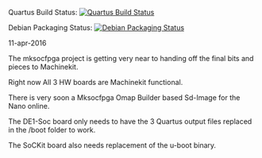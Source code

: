 Quartus Build Status: [![Quartus Build Status](https://jenkins.machinekit.io/job/mksocfpga/badge/icon)](https://jenkins.machinekit.io/job/mksocfpga/)

Debian Packaging Status: [![Debian Packaging Status](https://jenkins.machinekit.io/job/mksocfpga-packaging/badge/icon)](https://jenkins.machinekit.io/job/mksocfpga-packaging)

11-apr-2016

The mksocfpga project is getting very near to handing off the final bits and pieces to Machinekit.

Right now All 3 HW boards are Machinekit functional.

There is very soon a Mksocfpga Omap Builder based Sd-Image for the Nano online.

The DE1-Soc board only needs to have the 3 Quartus output files replaced in the /boot folder to work.

The SoCKit board also needs replacement of the u-boot binary.

